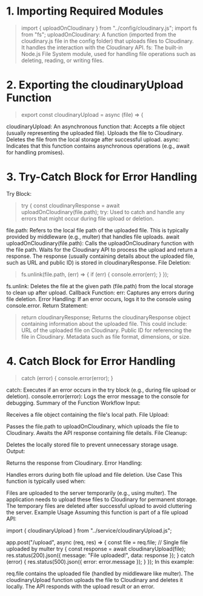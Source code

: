 # 1. Importing Required Modules

> import { uploadOnCloudinary } from "../config/cloudinary.js";
> import fs from "fs";
> uploadOnCloudinary: A function (imported from the cloudinary.js file in the config folder) that uploads files to Cloudinary. It handles the interaction with the Cloudinary API.
> fs: The built-in Node.js File System module, used for handling file operations such as deleting, reading, or writing files.

# 2. Exporting the cloudinaryUpload Function

> export const cloudinaryUpload = async (file) => {

cloudinaryUpload: An asynchronous function that:
Accepts a file object (usually representing the uploaded file).
Uploads the file to Cloudinary.
Deletes the file from the local storage after successful upload.
async: Indicates that this function contains asynchronous operations (e.g., await for handling promises).

# 3. Try-Catch Block for Error Handling

Try Block:

> try {
> const cloudinaryResponse = await uploadOnCloudinary(file.path);
> try: Used to catch and handle any errors that might occur during file upload or deletion.

file.path: Refers to the local file path of the uploaded file. This is typically provided by middleware (e.g., multer) that handles file uploads.
await uploadOnCloudinary(file.path):
Calls the uploadOnCloudinary function with the file path.
Waits for the Cloudinary API to process the upload and return a response.
The response (usually containing details about the uploaded file, such as URL and public ID) is stored in cloudinaryResponse.
File Deletion:

> fs.unlink(file.path, (err) => {
> if (err) {
> console.error(err);
> }
> });

fs.unlink: Deletes the file at the given path (file.path) from the local storage to clean up after upload.
Callback Function:
err: Captures any errors during file deletion.
Error Handling:
If an error occurs, logs it to the console using console.error.
Return Statement:

> return cloudinaryResponse;
> Returns the cloudinaryResponse object containing information about the uploaded file. This could include:
> URL of the uploaded file on Cloudinary.
> Public ID for referencing the file in Cloudinary.
> Metadata such as file format, dimensions, or size.

# 4. Catch Block for Error Handling

> catch (error) {
> console.error(error);
> }

catch: Executes if an error occurs in the try block (e.g., during file upload or deletion).
console.error(error): Logs the error message to the console for debugging.
Summary of the Function Workflow
Input:

Receives a file object containing the file's local path.
File Upload:

Passes the file.path to uploadOnCloudinary, which uploads the file to Cloudinary.
Awaits the API response containing file details.
File Cleanup:

Deletes the locally stored file to prevent unnecessary storage usage.
Output:

Returns the response from Cloudinary.
Error Handling:

Handles errors during both file upload and file deletion.
Use Case
This function is typically used when:

Files are uploaded to the server temporarily (e.g., using multer).
The application needs to upload these files to Cloudinary for permanent storage.
The temporary files are deleted after successful upload to avoid cluttering the server.
Example Usage
Assuming this function is part of a file upload API:

import { cloudinaryUpload } from "../service/cloudinaryUpload.js";

app.post("/upload", async (req, res) => {
const file = req.file; // Single file uploaded by multer
try {
const response = await cloudinaryUpload(file);
res.status(200).json({ message: "File uploaded!", data: response });
} catch (error) {
res.status(500).json({ error: error.message });
}
});
In this example:

req.file contains the uploaded file (handled by middleware like multer).
The cloudinaryUpload function uploads the file to Cloudinary and deletes it locally.
The API responds with the upload result or an error.
